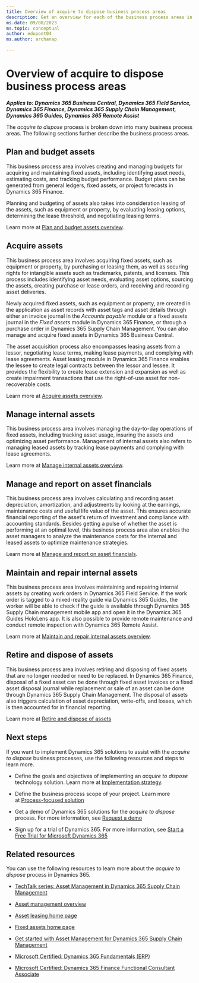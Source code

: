 ```yaml
---
title: Overview of acquire to dispose business process areas
description: Get an overview for each of the business process areas in the acquire to dispose end-to-end business process flow in Dynamics 365 solutions.
ms.date: 09/08/2023
ms.topic: conceptual
author: edupont04
ms.author: archanap

---
```


# Overview of acquire to dispose business process areas

***Applies to: Dynamics 365 Business Central, Dynamics 365 Field Service, Dynamics 365 Finance, Dynamics 365 Supply Chain Management, Dynamics 365 Guides, Dynamics 365 Remote Assist***

The *acquire to dispose* process is broken down into many business process areas. The following sections further describe the business process areas.

## Plan and budget assets

This business process area involves creating and managing budgets for acquiring and maintaining fixed assets, including identifying asset needs, estimating costs, and tracking budget performance. Budget plans can be generated from general ledgers, fixed assets, or project forecasts in Dynamics 365 Finance.

Planning and budgeting of assets also takes into consideration leasing of the assets, such as equipment or property, by evaluating leasing options, determining the lease threshold, and negotiating leasing terms.  

Learn more at [Plan and budget assets overview](acquire-to-dispose-plan-budget-assets-overview.md).

## Acquire assets

This business process area involves acquiring fixed assets, such as equipment or property, by purchasing or leasing them, as well as securing rights for intangible assets such as trademarks, patents, and licenses. This process includes identifying asset needs, evaluating asset options, sourcing the assets, creating purchase or lease orders, and receiving and recording asset deliveries.

Newly acquired fixed assets, such as equipment or property, are created in the application as asset records with asset tags and asset details through either an invoice journal in the *Accounts payable* module or a fixed assets journal in the *Fixed assets* module in Dynamics 365 Finance, or through a purchase order in Dynamics 365 Supply Chain Management. You can also manage and acquire fixed assets in Dynamics 365 Business Central.

The asset acquisition process also encompasses leasing assets from a lessor, negotiating lease terms, making lease payments, and complying with lease agreements. Asset leasing module in Dynamics 365 Finance enables the lessee to create legal contracts between the lessor and lessee. It provides the flexibility to create lease extension and expansion as well as create impairment transactions that use the right-of-use asset for non-recoverable costs.  

Learn more at [Acquire assets overview](acquire-to-dispose-acquire-assets-overview.md).

## Manage internal assets

This business process area involves managing the day-to-day operations of fixed assets, including tracking asset usage, insuring the assets and optimizing asset performance. Management of internal assets also refers to managing leased assets by tracking lease payments and complying with lease agreements.  

Learn more at [Manage internal assets overview](acquire-to-dispose-manage-internal-assets.md).  

## Manage and report on asset financials

This business process area involves calculating and recording asset depreciation, amortization, and adjustments by looking at the earnings, maintenance costs and useful life value of the asset. This ensures accurate financial reporting of the asset's return of investment and compliance with accounting standards. Besides getting a pulse of whether the asset is performing at an optimal level, this business process area also enables the asset managers to analyze the maintenance costs for the internal and leased assets to optimize maintenance strategies. 

Learn more at [Manage and report on asset financials](aquire-to-dispose-manage-report-asset-financials.md).  

## Maintain and repair internal assets

This business process area involves maintaining and repairing internal assets by creating work orders in Dynamics 365 Field Service. If the work order is tagged to a mixed-reality guide via Dynamics 365 Guides, the worker will be able to check if the guide is available through Dynamics 365 Supply Chain management mobile app and open it in the Dynamics 365 Guides HoloLens app. It is also possible to provide remote maintenance and conduct remote inspection with Dynamics 365 Remote Assist.  

Learn more at [Maintain and repair internal assets overview](acquire-to-dispose-maintain-repair-internal-asset.md).  

## Retire and dispose of assets

This business process area involves retiring and disposing of fixed assets that are no longer needed or need to be replaced. In Dynamics 365 Finance, disposal of a fixed asset can be done through fixed asset invoices or a fixed asset disposal journal while replacement or sale of an asset can be done through Dynamics 365 Supply Chain Management. The disposal of assets also triggers calculation of asset depreciation, write-offs, and losses, which is then accounted for in financial reporting.  

Learn more at [Retire and dispose of assets](acquire-to-dispose-retire-dispose-assets.md)  

## Next steps

If you want to implement Dynamics 365 solutions to assist with the *acquire to dispose* business processes, use the following resources and steps to learn more.

- Define the goals and objectives of implementing an *acquire to dispose* technology solution. Learn more at [Implementation strategy](../implementation-guide/implementation-strategy.md).

- Define the business process scope of your project. Learn more at [Process-focused solution](../implementation-guide/process-focused-solution.md)

- Get a demo of Dynamics 365 solutions for the *acquire to dispose* process. For more information, see [Request a demo](https://dynamics.microsoft.com/)

- Sign up for a trial of Dynamics 365. For more information, see [Start a Free Trial for Microsoft Dynamics 365](https://dynamics.microsoft.com/dynamics-365-free-trial/)

## Related resources

You can use the following resources to learn more about the *acquire to dispose* process in Dynamics 365.

- [TechTalk series: Asset Management in Dynamics 365 Supply Chain Management](https://community.dynamics.com/blogs/post/?postid=cd219602-2708-4b4a-9d62-3af9b4e63e10)

- [Asset management overview](/dynamics365/supply-chain/asset-management/)

- [Asset leasing home page](/dynamics365/finance/asset-leasing/asset-leasing-homepage)

- [Fixed assets home page](/dynamics365/finance/fixed-assets/fixed-assets)

- [Get started with Asset Management for Dynamics 365 Supply Chain Management](/training/modules/get-started-asset-management/)

- [Microsoft Certified: Dynamics 365 Fundamentals (ERP)](/certifications/d365-fundamentals-finance-and-operations-apps-erp/)

- [Microsoft Certified: Dynamics 365 Finance Functional Consultant Associate](/certifications/d365-functional-consultant-financials/)

<!--## Tags
*Stakeholders:* Accounts payable, Accounts receivable, Administrative, Audit, Customer services, Finance, Human Resources, Merchandising, Operations, Production, Project Management, Purchasing, Retail Store Operations, Service Operations, Treasury

*Products:* Dynamics 365 Field Service, Dynamics 365 Finance, Dynamics 365 Supply Chain Management, Dynamics 365 Guides, Dynamics 365 Remote Assist
